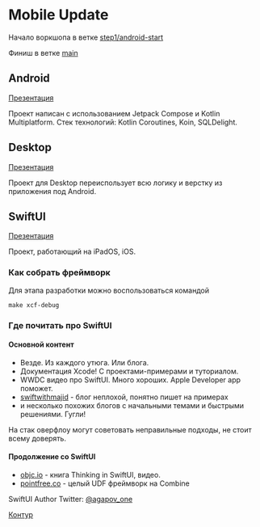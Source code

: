 # Mobile Update

Начало воркшопа в ветке [step1/android-start](https://github.com/konturmobile/MobileUpdateWorkshop/tree/step1/android-start)

Финиш в ветке [main](https://github.com/konturmobile/MobileUpdateWorkshop/tree/main)

## Android

[Презентация](./JetpackCompose.pdf)

Проект написан с использованием Jetpack Compose и Kotlin Multiplatform.
Стек технологий: Kotlin Coroutines, Koin, SQLDelight.

## Desktop

[Презентация](./KotlinForEverything.pdf)

Проект для Desktop переиспользует всю логику и верстку из приложения под Android.

## SwiftUI

[Презентация](./swiftui.pdf)

Проект, работающий на iPadOS, iOS.

### Как собрать фреймворк

Для этапа разработки можно воспользоваться командой

`make xcf-debug`

### Где почитать про SwiftUI

#### Основной контент

- Везде. Из каждого утюга. Или блога.
- Документация Xcode! С проектами-примерами и туториалом.
- WWDC видео про SwiftUI. Много хороших. Apple Developer app поможет.
- [swiftwithmajid](https://swiftwithmajid.com) - блог неплохой, понятно пишет на примерах
- и несколько похожих блогов с начальными темами и быстрыми решениями. Гугли!

На стак оверфлоу могут советовать неправильные подходы, не стоит всему доверять.

#### Продолжение со SwiftUI

- [objc.io](https://objc.io) - книга Thinking in SwiftUI, видео.
- [pointfree.co](https://pointfree.co) - целый UDF фреймворк на Combine

SwiftUI Author Twitter: [@agapov_one](https://twitter.com/agapov_one)

[Контур](https://kontur.ru)
